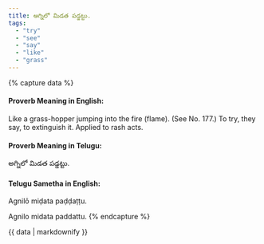 ```yaml
---
title: అగ్నిలో మిడత పడ్డట్టు.
tags:
  - "try"
  - "see"
  - "say"
  - "like"
  - "grass"
---
```


{% capture data %}
#### Proverb Meaning in English:
Like a grass-hopper jumping into the fire (flame).
(See No. 177.)
To try, they say, to extinguish it.
Applied to rash acts.

#### Proverb Meaning in Telugu:
అగ్నిలో మిడత పడ్డట్టు.

#### Telugu Sametha in English:
Agnilō miḍata paḍḍaṭṭu.

Agnilo midata paddattu.
{% endcapture %}

{{ data | markdownify }}

